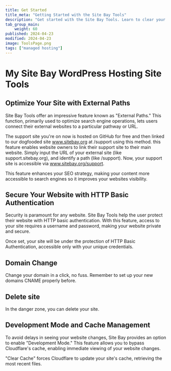 ```yaml
---
title: Get Started
title_meta: "Getting Started with the Site Bay Tools"
description: "Get started with the Site Bay Tools. Learn to clear your cache, turn on development mode, change your domain and create external paths."
tab_group_main:
    weight: 60
published: 2024-04-23
modified: 2024-04-23
image: ToolsPage.png
tags: ["managed hosting"]
---
```

# My Site Bay WordPress Hosting Site Tools

## Optimize Your Site with External Paths

Site Bay Tools offer an impressive feature known as "External Paths." This function, primarily used to optimize search engine operations, lets users connect their external websites to a particular pathway or URL. 

The support site you're on now is hosted on GitHub for free and then linked to our dogfooded site www.sitebay.org at /support using this method. this feature enables website owners to link their support site to their main website. Simply input the URL of your external site (like support.sitebay.org), and identify a path (like /support). Now, your support site is accessible via www.sitebay.org/support.

This feature enhances your SEO strategy, making your content more accessible to search engines so it improves your websites visibility.

## Secure Your Website with HTTP Basic Authentication

Security is paramount for any website. Site Bay Tools help the user protect their website with HTTP basic authentication. With this feature, access to your site requires a username and password, making your website private and secure.

Once set, your site will be under the protection of HTTP Basic Authentication, accessible only with your unique credentials.
## Domain Change
Change your domain in a click, no fuss. Remember to set up your new domains CNAME properly before.

## Delete site
In the danger zone, you can delete your site.

## Development Mode and Cache Management

To avoid delays in seeing your website changes, Site Bay provides an option to enable "Development Mode." This feature allows you to bypass Cloudflare's cache, enabling immediate viewing of your website changes. 

"Clear Cache" forces Cloudflare to update your site's cache, retrieving the most recent files.

